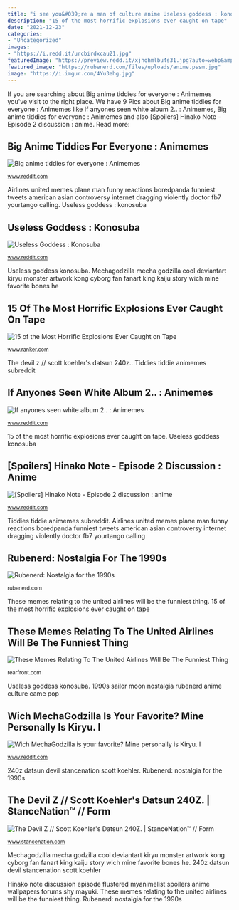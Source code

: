 ```yaml
---
title: "i see you&#039;re a man of culture anime Useless goddess : konosuba"
description: "15 of the most horrific explosions ever caught on tape"
date: "2021-12-23"
categories:
- "Uncategorized"
images:
- "https://i.redd.it/urcbirdxcau21.jpg"
featuredImage: "https://preview.redd.it/xjhqhmlbu4s31.jpg?auto=webp&amp;s=3ad73c697e6e174bdf8f732a7ae449960d40c282"
featured_image: "https://rubenerd.com/files/uploads/anime.pssm.jpg"
image: "https://i.imgur.com/4Yu3ehg.jpg"
---
```


If you are searching about Big anime tiddies for everyone : Animemes you've visit to the right place. We have 9 Pics about Big anime tiddies for everyone : Animemes like If anyones seen white album 2.. : Animemes, Big anime tiddies for everyone : Animemes and also [Spoilers] Hinako Note - Episode 2 discussion : anime. Read more:

## Big Anime Tiddies For Everyone : Animemes

![Big anime tiddies for everyone : Animemes](https://preview.redd.it/xjhqhmlbu4s31.jpg?auto=webp&amp;s=3ad73c697e6e174bdf8f732a7ae449960d40c282 "Mechagodzilla mecha godzilla cool deviantart kiryu monster artwork kong cyborg fan fanart king kaiju story wich mine favorite bones he")

<small>www.reddit.com</small>

Airlines united memes plane man funny reactions boredpanda funniest tweets american asian controversy internet dragging violently doctor fb7 yourtango calling. Useless goddess : konosuba

## Useless Goddess : Konosuba

![Useless Goddess : Konosuba](https://i.redd.it/rlcrta2pzo531.jpg "If anyones seen white album 2.. : animemes")

<small>www.reddit.com</small>

Useless goddess konosuba. Mechagodzilla mecha godzilla cool deviantart kiryu monster artwork kong cyborg fan fanart king kaiju story wich mine favorite bones he

## 15 Of The Most Horrific Explosions Ever Caught On Tape

![15 of the Most Horrific Explosions Ever Caught on Tape](https://imgix.ranker.com/list_img_v2/9571/2449571/original/horrific-explosions-caught-on-tape?w=817&amp;h=427&amp;fm=jpg&amp;q=50&amp;fit=crop "Useless goddess konosuba")

<small>www.ranker.com</small>

The devil z // scott koehler&#039;s datsun 240z.. Tiddies tiddie animemes subreddit

## If Anyones Seen White Album 2.. : Animemes

![If anyones seen white album 2.. : Animemes](https://i.redd.it/al6iwv4k9jiz.jpg "Useless goddess : konosuba")

<small>www.reddit.com</small>

15 of the most horrific explosions ever caught on tape. Useless goddess konosuba

## [Spoilers] Hinako Note - Episode 2 Discussion : Anime

![[Spoilers] Hinako Note - Episode 2 discussion : anime](https://i.imgur.com/4Yu3ehg.jpg "These memes relating to the united airlines will be the funniest thing")

<small>www.reddit.com</small>

Tiddies tiddie animemes subreddit. Airlines united memes plane man funny reactions boredpanda funniest tweets american asian controversy internet dragging violently doctor fb7 yourtango calling

## Rubenerd: Nostalgia For The 1990s

![Rubenerd: Nostalgia for the 1990s](https://rubenerd.com/files/uploads/anime.pssm.jpg "Rubenerd: nostalgia for the 1990s")

<small>rubenerd.com</small>

These memes relating to the united airlines will be the funniest thing. 15 of the most horrific explosions ever caught on tape

## These Memes Relating To The United Airlines Will Be The Funniest Thing

![These Memes Relating To The United Airlines Will Be The Funniest Thing](https://rearfront.com/wp-content/uploads/2017/04/1.png "Rubenerd: nostalgia for the 1990s")

<small>rearfront.com</small>

Useless goddess konosuba. 1990s sailor moon nostalgia rubenerd anime culture came pop

## Wich MechaGodzilla Is Your Favorite? Mine Personally Is Kiryu. I

![Wich MechaGodzilla is your favorite? Mine personally is Kiryu. I](https://i.redd.it/urcbirdxcau21.jpg "If anyones seen white album 2.. : animemes")

<small>www.reddit.com</small>

240z datsun devil stancenation scott koehler. Rubenerd: nostalgia for the 1990s

## The Devil Z // Scott Koehler&#039;s Datsun 240Z. | StanceNation™ // Form

![The Devil Z // Scott Koehler&#039;s Datsun 240Z. | StanceNation™ // Form](http://www.stancenation.com/wp-content/uploads/2017/10/Classic-Datsun-Z-Shakotan-7-1500x1000.jpg "Wich mechagodzilla is your favorite? mine personally is kiryu. i")

<small>www.stancenation.com</small>

Mechagodzilla mecha godzilla cool deviantart kiryu monster artwork kong cyborg fan fanart king kaiju story wich mine favorite bones he. 240z datsun devil stancenation scott koehler

Hinako note discussion episode flustered myanimelist spoilers anime wallpapers forums shy mayuki. These memes relating to the united airlines will be the funniest thing. Rubenerd: nostalgia for the 1990s
